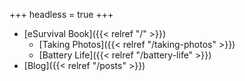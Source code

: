 +++
headless = true
+++

- [eSurvival Book]({{< relref "/" >}})
  - [Taking Photos]({{< relref "/taking-photos" >}})
  - [Battery Life]({{< relref "/battery-life" >}})
- [Blog]({{< relref "/posts" >}})
